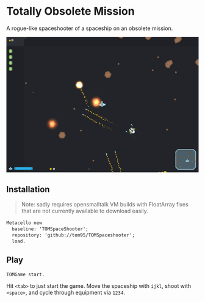 # Totally Obsolete Mission

A rogue-like spaceshooter of a spaceship on an obsolete mission.

![The game](https://raw.githubusercontent.com/tom95/TOMSpaceshooter/master/assets/screenshot.png)

## Installation

> Note: sadly requires opensmalltalk VM builds with FloatArray fixes that are not currently available to download easily.

```smalltalk
Metacello new
  baseline: 'TOMSpaceShooter';
  repository: 'github://tom95/TOMSpaceshooter';
  load.
```

## Play

```
TOMGame start.
```

Hit `<tab>` to just start the game. Move the spaceship with `ijkl`, shoot with `<space>`, and cycle through equipment via `1234`.
